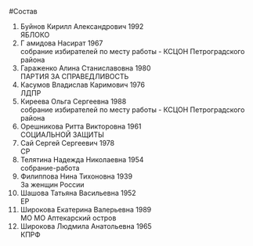 #Состав
1. Буйнов Кирилл Александрович 1992   
    ЯБЛОКО
2. Г амидова Насират 1967   
    собрание избирателей по месту работы - КСЦОН Петроградского района
3. Гараженко Алина Станиславовна 1980   
    ПАРТИЯ ЗА СПРАВЕДЛИВОСТЬ
4. Касумов Владислав Каримович 1976   
    ЛДПР
5. Киреева Ольга Сергеевна 1988   
    собрание избирателей по месту работы - КСЦОН Петроградского района
6. Орешникова Ритта Викторовна 1961   
    СОЦИАЛЬНОЙ ЗАЩИТЫ
7. Сай Сергей Сергеевич 1978   
    СР
8. Телятина Надежда Николаевна 1954   
    собрание-работа
9. Филиппова Нина Тихоновна 1939   
    За женщин России
10. Шашова Татьяна Васильевна 1952   
    ЕР
11. Широкова Екатерина Валерьевна 1989   
    МО МО Аптекарский остров
12. Широкова Людмила Анатольевна 1965   
    КПРФ
